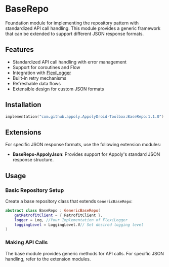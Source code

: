 # BaseRepo

Foundation module for implementing the repository pattern with standardized API call handling. This module provides a generic framework that can be extended to support different JSON response formats.

## Features

- Standardized API call handling with error management
- Support for coroutines and Flow
- Integration with [FlexiLogger](https://github.com/projectdelta6/FlexiLogger)
- Built-in retry mechanisms
- Refreshable data flows
- Extensible design for custom JSON formats

## Installation

```gradle.kts
implementation("com.github.appoly.AppolyDroid-Toolbox:BaseRepo:1.1.0")
```

## Extensions

For specific JSON response formats, use the following extension modules:

- **BaseRepo-AppolyJson**: Provides support for Appoly's standard JSON response structure.

## Usage

### Basic Repository Setup

Create a base repository class that extends `GenericBaseRepo`:

```kotlin
abstract class BaseRepo : GenericBaseRepo(
    getRetrofitClient = { RetrofitClient },
    logger = Log, //Your Implementation of FlexiLogger
    loggingLevel = LoggingLevel.V// Set desired logging level
)
```

### Making API Calls

The base module provides generic methods for API calls. For specific JSON handling, refer to the extension modules.
